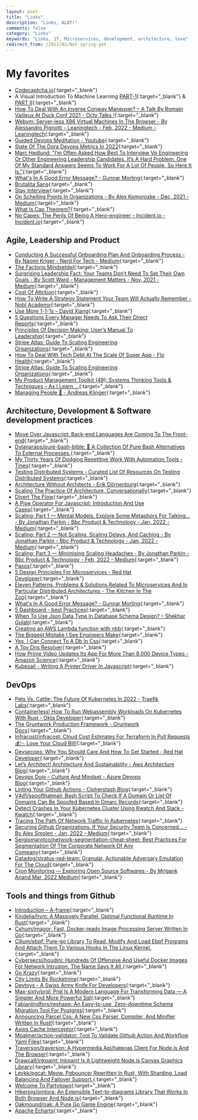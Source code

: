 ```yaml
---
layout: post
title: "Links"
description: "Links, ALOT!"
comments: false
category: "Links"
keywords: "Links, IT, Microservices, development, architecture, love"
redirect_from: /2022/02/Not-spring-yet
---
```

<!-- markdownlint-disable MD033 MD020 MD025-->
# My favorites<a name="favorites"></a>

- [Codecaptcha.io](https://www.codecaptcha.io/){:target="_blank"}
- A Visual Introduction To Machine Learning [PART-1](http://www.r2d3.us/visual-intro-to-machine-learning-part-1/){:target="_blank"} & [PART II](http://www.r2d3.us/visual-intro-to-machine-learning-part-2/){:target="_blank"}
- [How To Deal With An Inverse Conway Maneuver? – A Talk By Romain Vailleux At Duck Conf 2021 - Octo Talks !](https://blog.octo.com/how-to-deal-with-an-inverse-conway-maneuver-a-talk-by-romain-vailleux-at-duck-conf-2021/){:target="_blank"}
- [Webvm: Server-less X86 Virtual Machines In The Browser - By Alessandro Pignotti - Leaningtech - Feb, 2022 - Medium - Leaningtech](https://medium.com/leaningtech/webvm-client-side-x86-virtual-machines-in-the-browser-40a60170b361){:target="_blank"}
- [Guided Devops Meditation - Youtube](https://www.youtube.com/watch?v=epcbx5HkCbM){:target="_blank"}
- [State Of The Dora Devops Metrics In 2022](https://isthisit.nz/posts/2022/state-of-the-dora-devops-metrics/){:target="_blank"}
- [Marc Hedlund: "I’m Often Asked How Best To Interview Vp Engineering Or Other Engineering Leadership Candidates. It’s A Hard Problem. One Of My Standard Answers Seems To Work For A Lot Of People, So Here It Is."](https://twitter.com/marcprecipice/status/1479731951162380288){:target="_blank"}
- [What's In A Good Error Message? - Gunnar Morling](https://www.morling.dev/blog/whats-in-a-good-error-message/){:target="_blank"}
- [Brutalita Sans](https://brutalita.com/){:target="_blank"}
- [Stay Interview](https://www.protocol.com/workplace/stay-interview-relay-payments-retention){:target="_blank"}
- [On Schelling Points In Organizations - By Alex Komoroske - Dec, 2021 - Medium](https://medium.com/@komorama/on-schelling-points-in-organizations-e90647cdd81b){:target="_blank"}
- [What Is Cap Theorem?](https://softwaremill.com/what-is-cap-theorem/){:target="_blank"}
- [No Capes: The Perils Of Being A Hero-engineer - Incident.io - Incident.io](https://incident.io/blog/no-capes){:target="_blank"}

## Agile, Leadership and Product<a name="agile"></a>

- [Conducting A Successful Onboarding Plan And Onboarding Process - By Naomi Kriger - Nerd For Tech - Medium](https://medium.com/nerd-for-tech/conducting-a-successful-onboarding-plan-and-onboarding-process-6ec1b01ec2ae){:target="_blank"}
- [The Factorio Mindsetdel](https://www.thediff.co/p/the-factorio-mindset){:target="_blank"}
- [Surprising Leadership Fact: Your Teams Don’t Need To Set Their Own Goals - By Scott Ward - Management Matters - Nov, 2021 - Medium](https://medium.com/management-matters/surprising-leadership-fact-your-teams-dont-need-to-set-their-own-goals-2e8656236030){:target="_blank"}
- [Cost Of Attrition](https://benjiweber.co.uk/blog/2022/01/12/cost-of-attrition/){:target="_blank"}
- [How To Write A Strategy Statement Your Team Will Actually Remember - Nobl Academy](https://academy.nobl.io/how-to-write-a-strategy-your-team-will-remember/){:target="_blank"}
- [Use More 1-1-1s – David Xiang](https://davidxiang.com/2021/12/30/use-more-1-1-1s/){:target="_blank"}
- [5 Questions Every Manager Needs To Ask Their Direct Reports](https://hbr.org/2022/01/5-questions-every-manager-needs-to-ask-their-direct-reports?deliveryName=DM174434){:target="_blank"}
- [Principles Of Decision Making: User’s Manual To Leadership](https://codingsans.com/blog/principles-of-decision-making){:target="_blank"}
- [Stripe Atlas: Guide To Scaling Engineering Organizations](https://stripe.com/en-dk/atlas/guides/scaling-eng){:target="_blank"}
- [How To Deal With Tech Debt At The Scale Of Super App - Flo Health](https://medium.com/flo-health/how-to-deal-with-tech-debt-at-the-scale-of-super-app-90da136d576d){:target="_blank"}
- [Stripe Atlas: Guide To Scaling Engineering Organizations](https://stripe.com/en-dk/atlas/guides/scaling-eng){:target="_blank"}
- [My Product Management Toolkit (49): Systems Thinking Tools & Techniques – As I Learn …](https://marcabraham.com/2022/02/13/my-product-management-toolkit-49-system-thinking-tools-techniques/){:target="_blank"}
- [Managing People 🤯 - Andreas Klinger](https://klinger.io/posts/managing-people-%F0%9F%A4%AF){:target="_blank"}

## Architecture, Development & Software development practices <a name="development"></a>

- [Move Over Javascript: Back-end Languages Are Coming To The Front-end](https://github.com/readme/featured/server-side-languages-for-front-end){:target="_blank"}
- [Dylanaraps/pure-bash-bible: 📖 A Collection Of Pure Bash Alternatives To External Processes.](https://github.com/dylanaraps/pure-bash-bible){:target="_blank"}
- [My Thirty Years Of Dodging Repetitive Work With Automation Tools - Tines](https://www.tines.com/blog/my-thirty-years-of-dodging-repetitive-work-with-automation-tools){:target="_blank"}
- [Testing Distributed Systems - Curated List Of Resources On Testing Distributed Systems](https://asatarin.github.io/testing-distributed-systems/){:target="_blank"}
- [Architecture Without Architects - Erik Dörnenburg](https://www.youtube.com/watch?v=qVyt3qQ_7TA){:target="_blank"}
- [Scaling The Practice Of Architecture, Conversationally](https://martinfowler.com/articles/scaling-architecture-conversationally.html){:target="_blank"}
- [Divert The Flow](https://martinfowler.com/articles/patterns-legacy-displacement/divert-the-flow.html){:target="_blank"}
- [A Pipe Operator For Javascript: Introduction And Use Cases](https://2ality.com/2022/01/pipe-operator.html){:target="_blank"}
- [Scaling: Part 1 — Mental Models. Explore Some Metaphors For Talking… - By Jonathan Parkin - Bbc Product & Technology - Jan, 2022 - Medium](https://medium.com/bbc-design-engineering/scaling-part-1-mental-models-1b1945bd462f){:target="_blank"}
- [Scaling: Part 2 — Not Scaling, Scaling Delays, And Caching - By Jonathan Parkin - Bbc Product & Technology - Jan, 2022 - Medium](https://medium.com/bbc-design-engineering/scaling-part-2-not-scaling-scaling-delays-and-caching-ba9b49d57709){:target="_blank"}
- [Scaling: Part 3 — Minimising Scaling Headaches - By Jonathan Parkin - Bbc Product & Technology - Feb, 2022 - Medium](https://medium.com/bbc-design-engineering/scaling-part-3-minimising-scaling-headaches-774664bee539){:target="_blank"}
- [Paxos](https://martinfowler.com/articles/patterns-of-distributed-systems/paxos.html){:target="_blank"}
- [5 Design Principles For Microservices - Red Hat Developer](https://developers.redhat.com/articles/2022/01/11/5-design-principles-microservices#five_design_principles_for_microservices){:target="_blank"}
- [Eleven Patterns, Problems & Solutions Related To Microservices And In Particular Distributed Architectures - The Kitchen In The Zoo](http://blog.maxant.co.uk/pebble/2021/05/24/1621878436189.html){:target="_blank"}
- [What's In A Good Error Message? - Gunnar Morling](https://www.morling.dev/blog/whats-in-a-good-error-message/){:target="_blank"}
- [5 Dashboard - best Practices](https://www.influxdata.com/blog/5-dashboard-design-best-practices/){:target="_blank"}
- [When To Use Json Data Type In Database Schema Design? – Shekhar Gulati](https://shekhargulati.com/2022/01/08/when-to-use-json-data-type-in-database-schema-design/){:target="_blank"}
- [Creating an AWS Lambda function with nbb](https://blog.michielborkent.nl/aws-lambda-nbb.html){:target="_blank"}
- [The Biggest Mistake I See Engineers Make](https://www.thezbook.com/the-biggest-mistake-i-see-engineers-make/){:target="_blank"}
- [Yes, I Can Connect To A Db In Css](https://www.leemeichin.com/posts/yes-i-can-connect-to-a-db-in-css.html){:target="_blank"}
- [A Toy Dns Resolver](https://jvns.ca/blog/2022/02/01/a-dns-resolver-in-80-lines-of-go/){:target="_blank"}
- [How Prime Video Updates Its App For More Than 8,000 Device Types - Amazon Science](https://www.amazon.science/blog/how-prime-video-updates-its-app-for-more-than-8-000-device-types){:target="_blank"}
- [Kubesail - Writing A Printer Driver In Javascript](https://kubesail.com/blog/2022-02-01-printer-driver-in-javascript){:target="_blank"}

## DevOps<a name="devops"></a>

- [Pets Vs. Cattle: The Future Of Kubernetes In 2022 - Traefik Labs](https://traefik.io/blog/pets-vs-cattle-the-future-of-kubernetes-in-2022/){:target="_blank"}
- [Containerless! How To Run Webassembly Workloads On Kubernetes With Rust - Okta Developer](https://developer.okta.com/blog/2022/01/28/webassembly-on-kubernetes-with-rust){:target="_blank"}
- [The Gruntwork Production Framework - Gruntwork Docs](https://docs.gruntwork.io/guides/production-framework/){:target="_blank"}
- [Infracost/infracost: Cloud Cost Estimates For Terraform In Pull Requests💰📉 Love Your Cloud Bill!](https://github.com/infracost/infracost){:target="_blank"}
- [Devsecops: Why You Should Care And How To Get Started - Red Hat Developer](https://developers.redhat.com/articles/2022/01/27/devsecops-why-you-should-care-and-how-get-started#){:target="_blank"}
- [Let’s Architect! Architecture And Sustainability - Aws Architecture Blog](https://aws.amazon.com/blogs/architecture/lets-architect-1-architecture-and-sustainability/){:target="_blank"}
- [Devops Dojo – Culture And Mindset - Azure Devops Blog](https://devblogs.microsoft.com/devops/devops-dojo-culture-and-mindset/?WT.mc_id=DOP-MVP-4025064){:target="_blank"}
- [Linting Your Github Actions - Cipherstash Blog](https://cipherstash.com/blog/2021-11-25-linting-your-github-actions){:target="_blank"}
- [V4d1/spoofthatmail: Bash Script To Check If A Domain Or List Of Domains Can Be Spoofed Based In Dmarc Records](https://github.com/v4d1/SpoofThatMail){:target="_blank"}
- [Detect Crashes In Your Kubernetes Cluster Using Kwatch And Slack - Kwatch](https://kwatch.dev/blog/detect-crashes-in-your-cluster-using-kwatch-and-slack){:target="_blank"}
- [Tracing The Path Of Network Traffic In Kubernetes](https://learnk8s.io/kubernetes-network-packets){:target="_blank"}
- [Securing Github Organizations. If Your Security Team Is Concerned… - By Alex Smolen - Jan, 2022 - Medium](https://alsmola.medium.com/securing-github-organizations-9c33c850638){:target="_blank"}
- [Sergiomarotco/network-segmentation-cheat-sheet: Best Practices For Segmentation Of The Corporate Network Of Any Company](https://github.com/sergiomarotco/Network-segmentation-cheat-sheet){:target="_blank"}
- [Datadog/stratus-red-team: Granular, Actionable Adversary Emulation For The Cloud](https://github.com/DataDog/stratus-red-team){:target="_blank"}
- [Cron Monitoring — Exploring Open Source Softwares - By Mrigank Anand  Mar, 2022  Medium](https://medium.com/@mrigank.anand52/cron-monitoring-how-did-we-achieve-it-89cde4db1dc4){:target="_blank"}

## Tools and things from Github <a name="tools"></a>

- [Introduction – A-frame](https://aframe.io/docs/1.3.0/introduction/){:target="_blank"}
- [Kindelia/hvm: A Massively Parallel, Optimal Functional Runtime In Rust](https://github.com/Kindelia/HVM){:target="_blank"}
- [Cshum/imagor: Fast, Docker-ready Image Processing Server Written In Go](https://github.com/cshum/imagor){:target="_blank"}
- [Cilium/ebpf: Pure-go Library To Read, Modify And Load Ebpf Programs And Attach Them To Various Hooks In The Linux Kernel.](https://github.com/cilium/ebpf){:target="_blank"}
- [Cybersecsi/houdini: Hundreds Of Offensive And Useful Docker Images For Network Intrusion. The Name Says It All.](https://github.com/cybersecsi/HOUDINI){:target="_blank"}
- [Go Krazy](https://gokrazy.org/showcase/){:target="_blank"}
- [City Limits By Rocketnine](https://rocketnine.itch.io/citylimits){:target="_blank"}
- [Devtoys - A Swiss Army Knife For Developers](https://devtoys.app/){:target="_blank"}
- [Max-sixty/prql: Prql Is A Modern Language For Transforming Data — A Simpler And More Powerful Sql](https://github.com/max-sixty/prql){:target="_blank"}
- [Fabianlindfors/reshape: An Easy-to-use, Zero-downtime Schema Migration Tool For Postgres](https://github.com/fabianlindfors/reshape){:target="_blank"}
- [Announcing Parcel Css: A New Css Parser, Compiler, And Minifier Written In Rust!](https://parceljs.org/blog/parcel-css/){:target="_blank"}
- [Axios Cache Interceptor](https://axios-cache-interceptor.js.org/#/){:target="_blank"}
- [Mpalmer/action-validator: Tool To Validate Github Action And Workflow Yaml Files](https://github.com/mpalmer/action-validator){:target="_blank"}
- [Traverson/traverson: A Hypermedia Api/hateoas Client For Node.js And The Browser](https://github.com/traverson/traverson){:target="_blank"}
- [Drawcall/inkpaint: Inkpaint Is A Lightweight Node.js Canvas Graphics Library](https://github.com/drawcall/inkpaint){:target="_blank"}
- [Levkk/pgcat: Meow. Pgbouncer Rewritten In Rust, With Sharding, Load Balancing And Failover Support.](https://github.com/levkk/pgcat){:target="_blank"}
- [Welcome To Partytown](https://partytown.builder.io/){:target="_blank"}
- [Hikerpig/pintora: An Extensible Text-to-diagrams Library That Works In Both Browser And Node.js](https://github.com/hikerpig/pintora){:target="_blank"}
- [Oakmound/oak: A Pure Go Game Engine](https://github.com/oakmound/oak){:target="_blank"}
- [Apache Echarts](https://echarts.apache.org/en/index.html){:target="_blank"}

